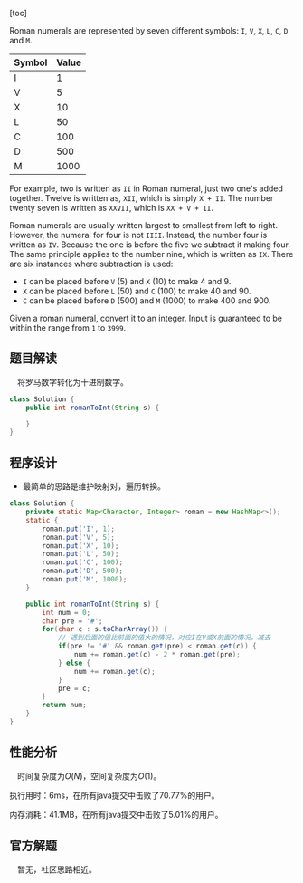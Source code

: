 [toc]

Roman numerals are represented by seven different symbols: `I`, `V`, `X`, `L`, `C`, `D` and `M`.

| Symbol | Value |
| ------ | ----- |
| I      | 1     |
| V      | 5     |
| X      | 10    |
| L      | 50    |
| C      | 100   |
| D      | 500   |
| M      | 1000  |


For example, two is written as `II` in Roman numeral, just two one's added together. Twelve is written as, `XII`, which is simply `X + II`. The number twenty seven is written as `XXVII`, which is `XX + V + II`.

Roman numerals are usually written largest to smallest from left to right. However, the numeral for four is not `IIII`. Instead, the number four is written as `IV`. Because the one is before the five we subtract it making four. The same principle applies to the number nine, which is written as `IX`. There are six instances where subtraction is used:

* `I` can be placed before `V` (5) and `X` (10) to make 4 and 9. 
* `X` can be placed before `L` (50) and `C` (100) to make 40 and 90. 
* `C` can be placed before `D` (500) and `M` (1000) to make 400 and 900.

Given a roman numeral, convert it to an integer. Input is guaranteed to be within the range from `1` to `3999`.



## 题目解读

&emsp;将罗马数字转化为十进制数字。

```java
class Solution {
    public int romanToInt(String s) {

    }
}
```

## 程序设计

* 最简单的思路是维护映射对，遍历转换。

```java
class Solution {
    private static Map<Character, Integer> roman = new HashMap<>();
    static {
        roman.put('I', 1);
        roman.put('V', 5);
        roman.put('X', 10);
        roman.put('L', 50);
        roman.put('C', 100);
        roman.put('D', 500);
        roman.put('M', 1000);
    }

    public int romanToInt(String s) {
        int num = 0;
        char pre = '#';
        for(char c : s.toCharArray()) {
            // 遇到后面的值比前面的值大的情况，对应I在V或X前面的情况，减去
            if(pre != '#' && roman.get(pre) < roman.get(c)) {
                num += roman.get(c) - 2 * roman.get(pre);
            } else {
                num += roman.get(c);
            }
            pre = c;
        }
        return num;
    }
}
```

## 性能分析

&emsp;时间复杂度为$O(N)$，空间复杂度为$O(1)$。

执行用时：6ms，在所有java提交中击败了70.77%的用户。

内存消耗：41.1MB，在所有java提交中击败了5.01%的用户。

## 官方解题

&emsp;暂无，社区思路相近。